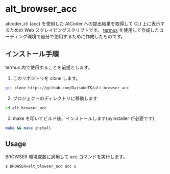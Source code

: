# alt_browser_acc

atcoder_cli (acc) を使用した AtCoder への提出結果を取得して CLI 上に表示するための Web スクレイピングスクリプトです。
[termux](https://github.com/termux/termux-app) を使用して作成したコーディング環境で自分で使用するために作成したものです。

## インストール手順

termux 内で使用することを前提とします。

1. このリポジトリを clone します。

```bash
git clone https://github.com/DaisukeTK/alt_browser_acc
```

2. プロジェクトのディレクトリに移動します

```bash
cd alt_browser_acc
```

3. make を叩いてビルド後、インストールします(pyinstaller が必要です)

```bash
make && make install
```

## Usage

BROWSER 環境変数に適用して acc コマンドを実行します。

```bash
$ BROWSER=alt_blowser_acc acc s
```
